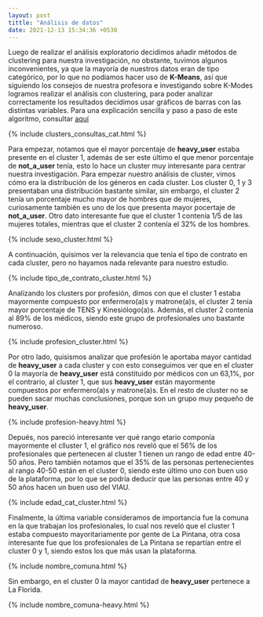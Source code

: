 ```yaml
---
layout: post
tittle: "Análisis de datos"
date: 2021-12-13 15:34:36 +0530
---
```


Luego de realizar el análisis exploratorio decidimos añadir métodos de clustering para nuestra investigación, no obstante, tuvimos algunos inconvenientes, ya que la mayoría de nuestros datos eran de tipo categórico, por lo que no podíamos hacer uso de **K-Means**, así que siguiendo los consejos de nuestra profesora e investigando sobre K-Modes logramos realizar el análisis con clustering, para poder analizar correctamente los resultados decidimos usar gráficos de barras con las distintas variables. Para una explicación sencilla y paso a paso de este algoritmo, consultar [aquí](https://www.analyticsvidhya.com/blog/2021/06/kmodes-clustering-algorithm-for-categorical-data/)

{% include clusters_consultas_cat.html %}

Para empezar, notamos que el mayor porcentaje de **heavy_user** estaba presente en el cluster 1, además de ser este último el que menor porcentaje de **not_a_user** tenía, esto lo hace un cluster muy interesante para centrar nuestra investigación. Para empezar nuestro análisis de cluster, vimos cómo era la distribución de los géneros en cada cluster. Los cluster 0, 1 y 3 presentaban una distribución bastante similar, sin embargo, el cluster 2 tenía un porcentaje mucho mayor de hombres que de mujeres, curiosamente también es uno de los que presenta mayor pocertaje de **not_a_user**. Otro dato interesante fue que el cluster 1 contenía 1/5 de las mujeres totales, mientras que el cluster 2 contenía el 32% de los hombres.

{% include sexo_cluster.html %}

A continuación, quisimos ver la relevancia que tenía el tipo de contrato en cada cluster, pero no hayamos nada relevante para nuestro estudio.

{% include tipo_de_contrato_cluster.html %}

 Analizando los clusters por profesión, dimos con que el cluster 1 estaba mayormente compuesto por enfermero(a)s y matrone(a)s, el cluster 2 tenía mayor porcentaje de TENS y Kinesiólogo(a)s. Además, el cluster 2 contenía al 89% de los médicos, siendo este grupo de profesionales uno bastante numeroso.

{% include profesion_cluster.html %}

 Por otro lado, quisismos analizar que profesión le aportaba mayor cantidad de **heavy_user** a cada cluster y con esto conseguimos ver que en el cluster 0 la mayoría de **heavy_user** está constituido por médicos con un 63,1%, por el contrario, al cluster 1, que sus **heavy_user** están mayormente compuestos por enfermero(a)s y matrone(a)s. En el resto de cluster no se pueden sacar muchas conclusiones, porque son un grupo muy pequeño de **heavy_user**.

{% include profesion-heavy.html %}

Depués, nos pareció interesante ver qué rango etario componía mayormente el clluster 1, el gráfico nos reveló que el 56% de los profesionales que pertenecen al cluster 1 tienen un rango de edad entre 40-50 años. Pero también notamos que el 35% de las personas pertenecientes al rango 40-50 están en el cluster 0, siendo este último uno con buen uso de la plataforma, por lo que se podría deducir que las personas entre 40 y 50 años hacen un buen uso del VIAU.

{% include edad_cat_cluster.html %}

Finalmente, la última variable consideramos de importancia fue la comuna en la que trabajan los profesionales, lo cual nos reveló que el cluster 1 estaba compuesto mayoritariamente por gente de La Pintana, otra cosa interesante fue que los profesionales de La Pintana se repartían entre el cluster 0 y 1, siendo estos los que más usan la plataforma.

{% include nombre_comuna.html %}

Sin embargo, en el cluster 0 la mayor cantidad de **heavy_user** pertenece a La Florida.

{% include nombre_comuna-heavy.html %}
